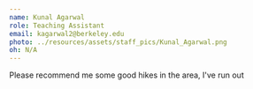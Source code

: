 ```yaml
---
name: Kunal Agarwal
role: Teaching Assistant
email: kagarwal2@berkeley.edu
photo: ../resources/assets/staff_pics/Kunal_Agarwal.png
oh: N/A 
---
```

Please recommend me some good hikes in the area, I've run out
